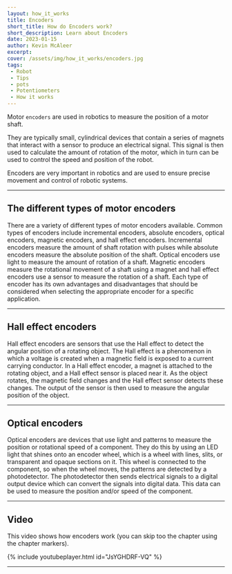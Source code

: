 ```yaml
---
layout: how_it_works
title: Encoders
short_title: How do Encoders work?
short_description: Learn about Encoders
date: 2023-01-15
author: Kevin McAleer
excerpt:
cover: /assets/img/how_it_works/encoders.jpg
tags:
 - Robot
 - Tips
 - pots
 - Potentiometers
 - How it works
---
```


Motor `encoders` are used in robotics to measure the position of a motor shaft.

They are typically small, cylindrical devices that contain a series of magnets that interact with a sensor to produce an electrical signal. This signal is then used to calculate the amount of rotation of the motor, which in turn can be used to control the speed and position of the robot.

Encoders are very important in robotics and are used to ensure precise movement and control of robotic systems.

---

## The different types of motor encoders

There are a variety of different types of motor encoders available. Common types of encoders include incremental encoders, absolute encoders, optical encoders, magnetic encoders, and hall effect encoders. Incremental encoders measure the amount of shaft rotation with pulses while absolute encoders measure the absolute position of the shaft. Optical encoders use light to measure the amount of rotation of a shaft. Magnetic encoders measure the rotational movement of a shaft using a magnet and hall effect encoders use a sensor to measure the rotation of a shaft. Each type of encoder has its own advantages and disadvantages that should be considered when selecting the appropriate encoder for a specific application.

---

## Hall effect encoders

Hall effect encoders are sensors that use the Hall effect to detect the angular position of a rotating object. The Hall effect is a phenomenon in which a voltage is created when a magnetic field is exposed to a current carrying conductor. In a Hall effect encoder, a magnet is attached to the rotating object, and a Hall effect sensor is placed near it. As the object rotates, the magnetic field changes and the Hall effect sensor detects these changes. The output of the sensor is then used to measure the angular position of the object.

---

## Optical encoders

Optical encoders are devices that use light and patterns to measure the position or rotational speed of a component. They do this by using an LED light that shines onto an encoder wheel, which is a wheel with lines, slits, or transparent and opaque sections on it. This wheel is connected to the component, so when the wheel moves, the patterns are detected by a photodetector. The photodetector then sends electrical signals to a digital output device which can convert the signals into digital data. This data can be used to measure the position and/or speed of the component.

---

## Video

This video shows how encoders work (you can skip too the chapter using the chapter markers).

{% include youtubeplayer.html id="JsYGHDRF-VQ" %}

---
